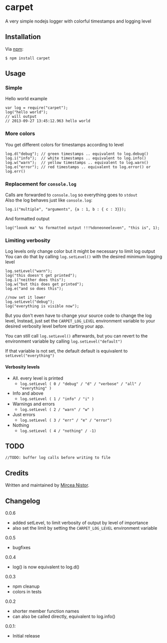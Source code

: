 carpet
========
A very simple nodejs logger with colorful timestamps and logging level

## Installation

Via [npm][1]:

	$ npm install carpet

## Usage

### Simple

Hello world example

	var log = require("carpet");
	log("hello world");
	// will output
	// 2013-09-27 13:45:12.963 hello world

### More colors

You get different colors for timestamps according to level

	log.d("debug"); // green timestamps .. equivalent to log.debug()
	log.i("info");	// white timestamps .. equivalent to log.info()
	log.w("warn");	// yellow timestamps .. equivalent to log.warn()
	log.e("error");	// red timestamps .. equivalent to log.error() or log.err()

### Replacement for `console.log`

Calls are forwarded to `console.log` so everything goes to `stdout`    
Also the log behaves just like `console.log`:
		
	log.i("multiple", "arguments", {a : 1, b : { c : 3}});

And formatted output

	log("loook ma' %s formatted output !!!%doneoneeleven", "this is", 1);


### Limiting verbosity

Log levels only change color but it might be necessary to limit log output
You can do that by calling `log.setLevel()` with the desired minimum logging level

	log.setLevel("warn");
	log("this doesn't get printed");
	log.i("neither does this");
	log.w("but this does get printed");
	log.e("and so does this");
	
	//now set it lower
	log.setLevel("debug");
	log("everything is visible now");
		
But you don't even have to change your source code to change the log level,
Instead, just set the `CARPET_LOG_LEVEL` environment variable
to your desired verbosity level before starting your app.

You can still call `log.setLevel()` afterwards, but you can revert to the environment variable
by calling `log.setLevel("default")`

If that variable is not set, the default default is equivalent to `setLevel("everything")`

#### Verbosity levels
	
* All. every level is printed
	*	`log.setLevel ( 0 / "debug" / "d" / "verbose" / "all" / "everything" )`
* Info and above
	* `log.setLevel ( 1 / "info" / "i" )`
* Warnings and errors
	* `log.setLevel ( 2 / "warn" / "w" )`
* Just errors
	* `log.setLevel ( 3 / "err" / "e" / "error")`
* Nothing
	* `log.setLevel ( 4 / "nothing" / -1)`
		
## TODO

    //TODO: buffer log calls before writing to file

## Credits

Written and maintained by [Mircea Nistor][2].

## Changelog

0.0.6
	
- added setLevel, to limit verbosity of output by level of importance
- also set the limit by setting the `CARPET_LOG_LEVEL` environment variable

0.0.5

- bugfixes

0.0.4
	
- log() is now equivalent to log.d()

0.0.3
	
- npm cleanup
- colors in tests

0.0.2

- shorter member function names
- can also be called directly, equivalent to log.info()

0.0.1:

- Initial release

[1]: http://npmjs.org
[2]: mailto:mirceanis@gmail.com